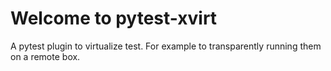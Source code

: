 # Welcome to pytest-xvirt

A pytest plugin to virtualize test. For example to transparently running them on a remote box.
